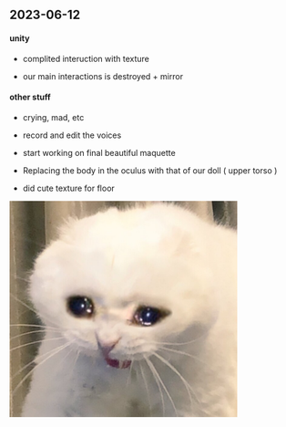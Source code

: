 ## 2023-06-12

#### unity

- complited interuction with texture

- our main interactions is destroyed + mirror

#### other stuff

- crying, mad, etc

- record and edit the voices

- start working on final beautiful maquette

- Replacing the body in the oculus with that of our doll ( upper torso )

- did cute texture for floor


<img src="imagesD/87.png" width="400px">
